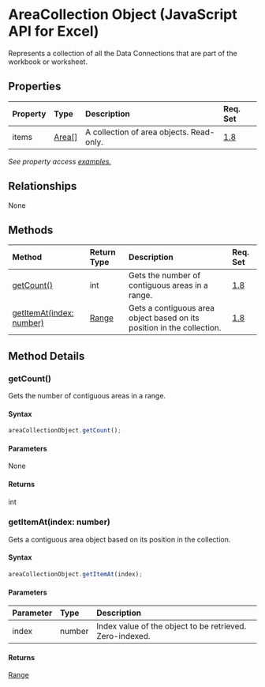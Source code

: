 # AreaCollection Object (JavaScript API for Excel)

Represents a collection of all the Data Connections that are part of the workbook or worksheet.

## Properties

| Property	   | Type	|Description| Req. Set|
|:---------------|:--------|:----------|:----|
|items|[Area[]](area.md)|A collection of area objects. Read-only.|[1.8](../requirement-sets/excel-api-requirement-sets.md)|

_See property access [examples.](#property-access-examples)_

## Relationships
None


## Methods

| Method		   | Return Type	|Description| Req. Set|
|:---------------|:--------|:----------|:----|
|[getCount()](#getcount)|int|Gets the number of contiguous areas in a range.|[1.8](../requirement-sets/excel-api-requirement-sets.md)|
|[getItemAt(index: number)](#getitematindex-number)|[Range](range.md)|Gets a contiguous area object based on its position in the collection.|[1.8](../requirement-sets/excel-api-requirement-sets.md)|

## Method Details


### getCount()
Gets the number of contiguous areas in a range.

#### Syntax
```js
areaCollectionObject.getCount();
```

#### Parameters
None

#### Returns
int

### getItemAt(index: number)
Gets a contiguous area object based on its position in the collection.

#### Syntax
```js
areaCollectionObject.getItemAt(index);
```

#### Parameters
| Parameter	   | Type	|Description|
|:---------------|:--------|:----------|
|index|number|Index value of the object to be retrieved. Zero-indexed.|

#### Returns
[Range](range.md)
